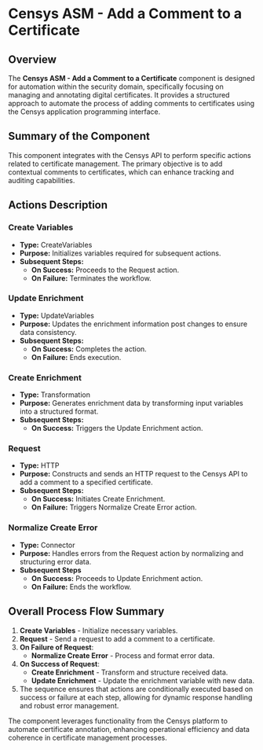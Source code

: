 # Censys ASM - Add a Comment to a Certificate

## Overview
The **Censys ASM - Add a Comment to a Certificate** component is designed for automation within the security domain, specifically focusing on managing and annotating digital certificates. It provides a structured approach to automate the process of adding comments to certificates using the Censys application programming interface.

## Summary of the Component
This component integrates with the Censys API to perform specific actions related to certificate management. The primary objective is to add contextual comments to certificates, which can enhance tracking and auditing capabilities.

## Actions Description
### Create Variables
- **Type:** CreateVariables
- **Purpose:** Initializes variables required for subsequent actions.
- **Subsequent Steps:**
  - **On Success:** Proceeds to the Request action.
  - **On Failure:** Terminates the workflow.

### Update Enrichment
- **Type:** UpdateVariables
- **Purpose:** Updates the enrichment information post changes to ensure data consistency.
- **Subsequent Steps:**
  - **On Success:** Completes the action.
  - **On Failure:** Ends execution.

### Create Enrichment
- **Type:** Transformation
- **Purpose:** Generates enrichment data by transforming input variables into a structured format.
- **Subsequent Steps:**
  - **On Success:** Triggers the Update Enrichment action.

### Request
- **Type:** HTTP
- **Purpose:** Constructs and sends an HTTP request to the Censys API to add a comment to a specified certificate.
- **Subsequent Steps:**
  - **On Success:** Initiates Create Enrichment.
  - **On Failure:** Triggers Normalize Create Error action.

### Normalize Create Error
- **Type:** Connector
- **Purpose:** Handles errors from the Request action by normalizing and structuring error data.
- **Subsequent Steps**
  - **On Success:** Proceeds to Update Enrichment action.
  - **On Failure:** Ends the workflow.

## Overall Process Flow Summary
1. **Create Variables** - Initialize necessary variables.
2. **Request** - Send a request to add a comment to a certificate.
3. **On Failure of Request**:
   - **Normalize Create Error** - Process and format error data.
4. **On Success of Request**:
   - **Create Enrichment** - Transform and structure received data.
   - **Update Enrichment** - Update the enrichment variable with new data.
5. The sequence ensures that actions are conditionally executed based on success or failure at each step, allowing for dynamic response handling and robust error management.

The component leverages functionality from the Censys platform to automate certificate annotation, enhancing operational efficiency and data coherence in certificate management processes.

